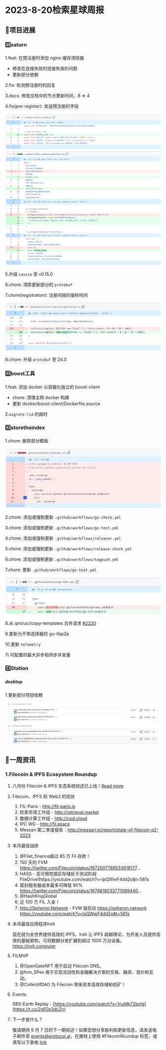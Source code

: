 # 2023-8-20检索星球周报


## 🚀项目进展

### 1️⃣saturn

1.feat: 在预注册时添加 nginx 缓存清除器

+ 修改在连接失败时连接失效的问题
+ 更新部分依赖

2.fix: 检测预注册时的回复

3.docs: 修改文档中的节点更新时间，8 => 4

4.fix(pre-register): 发送预注册的字段

![image-20230825212840770](img/8-20-1-2023.png)

5.升级 `Lassie` 至 v0.15.0

6.chore: 清除更新部分的 `protobuf`

7.chore(registration): 注册间隔的毫秒时间

![image-20230825213152615](img/8-20-2-2023.png)

8.chore: 升级 `protobuf` 至 24.0

###  2️⃣boost工具

1.feat: 添加 docker 以容器化独立的 boost-client

+ chore: 清理主网 docker 构建
+ 更新 docker/boost-client/Dockerfile.source

2.`migrate-lid` 的超时

###  3️⃣storetheindex

1.chore: 删除部分模板

![image-20230826120055807](img/8-20-3-2023.png)

2.chore: 添加或强制更新 `.github/workflows/go-check.yml`

3.chore: 添加或强制更新 `.github/workflows/go-test.yml`

4.chore: 添加或强制更新 `.github/workflows/releaser.yml`

5.chore: 添加或强制更新 `.github/workflows/release-check.yml`

6.chore: 添加或强制更新 `.github/workflows/tagpush.yml`

7.chore: 更新 `.github/workflows/go-test.yml`

![image-20230826120523173](img/8-20-4-2023.png)

8.从 ipni/uci/copy-templates 合并请求 [#2220](https://github.com/ipni/storetheindex/pull/2220)

9.更新为不带选择器的 go-libp2p

10.更新 `telemetry`

11.可配置的最大异步和同步并发量

### 4️⃣Station

##### desktop

1.更新部分项目依赖

![image-20230826121012480](img/8-20-5-2023.png)

##  📢一周资讯

### 1.Filecoin & IPFS Ecosystem Roundup

1. 八月份 Filecoin & IPFS 生态系统综述已上线！[Read more](https://youtu.be/lpQWwF4dd2o)

2. Filecoin、IPFS 和 Web3 的现状

   1. FIL-Paris - http://fil-paris.io
   2. 检索市场工作组 - http://retrieval.market
   3. 数据计算工作组 - http://cod.cloud
   4. IPC WG - http://fil.space
   5. Messari 第二季度报告：http://messari.io/report/state-of-filecoin-q2-2023

3. 本月最佳战绩

   1. @Filet_finance超过 85 万 Fil 存款！
   2. 150 天的 FVM https://twitter.com/Filecoin/status/1672007789533618177...
   3. HASS - 高可用性扇区存储处于测试阶段 FileDrive1https://youtube.com/watch?v=lpQWwF4dd2o&t=581s
   4.  密封服务器成本最多可降低 90% https://twitter.com/Filecoin/status/1674818033771069440...
   5. @HashKingGlobal
   6. 近 100 万 FIL 入金！
   7. http://Spheron.Network - FVM 链启动 https://spheron.network https://youtube.com/watch?v=lpQWwF4dd2o&t=581s

4. 本月最佳应用程序Iroh

   现在就为全世界提供高效的 IPFS。Iroh 让 IPFS 超越理论，为开发人员提供高效的基础架构，可将数据分发扩展到超过 1000 万台设备。https://iroh.computer

5. FILMVP

   1. @OpenGateNFT 用于启动 Filecoin DNS。
   2. @fvm_SPex 用于实现流动性和金融解决方案的交易、融资、竞价和互动。
   3. @CollectifDAO 为 Filecoin 带来资本高效存储和挖矿！

6. Events

   SBS-Earth Replay - [https://youtube.com/watch?v=1nuMk72bytg](https://t.co/2gE0s3dcZn)

7. 下一步是什么？

   敬请期待 9 月 7 日的下一期综述！如果您想分享胜利和更新信息，请发送电子邮件至 events@protocol.ai，在推特上使用 #FilecoinRoundup 标签，或填写以下表格	[link](https://airtable.com/shrcadO9WAnQ5nJvA)
